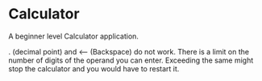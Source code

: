 # Calculator
A beginner level Calculator application.

. (decimal point) and <-- (Backspace) do not work.
There is a limit on the number of digits of the operand you can enter. Exceeding the same might stop the calculator 
and you would have to restart it.
